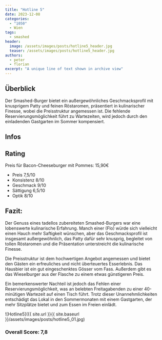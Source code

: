```yaml
---
title: "Hotline 5"
date: 2023-12-08
categories:
  - "1050"
  - Wien
tags:
  - smashed
header:
  image: /assets/images/posts/hotline5_header.jpg
  teaser: /assets/images/posts/hotline5_header.jpg
authors:
  - peter
  - florian
excerpt: "A unique line of text shown in archive view"
---
```


## Überblick
Der Smashed-Burger bietet ein außergewöhnliches Geschmacksprofil mit knusprigem Patty und feinen Röstaromen, präsentiert in kulinarischer Finesse, wobei die Preisstruktur angemessen ist. Die fehlende Reservierungsmöglichkeit führt zu Wartezeiten, wird jedoch durch den einladenden Gastgarten im Sommer kompensiert.

## Infos

## Rating
Preis für Bacon-Cheeseburger mit Pommes: 15,90€
- Preis 7,5/10
- Konsistenz 8/10
- Geschmack 9/10
- Sättigung 6,5/10
- Optik 8/10

## Fazit:
Der Genuss eines tadellos zubereiteten Smashed-Burgers war eine lobenswerte kulinarische Erfahrung. Manch einer (Flo) würde sich vielleicht einen Hauch mehr Saftigkeit wünschen, aber das Geschmacksprofil ist insgesamt außergewöhnlich, das Patty dafür sehr knusprig, begleitet von tollen Röstaromen und die Präsentation unterstreicht die kulinarische Finesse.

Die Preisstruktur ist dem hochwertigen Angebot angemessen und bietet den Gästen ein erfreuliches und nicht überteuertes Esserlebnis. Das Hausbier ist ein gut eingeschenktes Gösser vom Fass. Außerdem gibt es das Wieselburger aus der Flasche zu einem etwas günstigeren Preis.

Ein bemerkenswerter Nachteil ist jedoch das Fehlen einer Reservierungsmöglichkeit, was an belebten Freitagabenden zu einer 40-minütigen Wartezeit auf einen Tisch führt. Trotz dieser Unannehmlichkeiten entschädigt das Lokal in den Sommermonaten mit einem Gastgarten, der mehr Sitzplätze bietet und zum Essen im Freien einlädt.

![Hotline5]({{ site.url }}{{ site.baseurl }}/assets/images/posts/hotline5_01.jpg)

### Overall Score: 7,8
